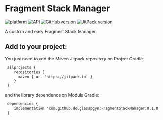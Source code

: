# Fragment Stack Manager
[![platform](https://img.shields.io/badge/plataform-Android-brightgreen.svg)](https://www.android.com)
[![API](https://img.shields.io/badge/API-16%2B-brightgreen.svg?style=flat)](https://android-arsenal.com/api?level=16)
[![GitHub version](https://badge.fury.io/gh/douglasspgyn%2FFragmentStackManager.svg)](https://badge.fury.io/gh/douglasspgyn%2FFragmentStackManager)
[![JitPack version](https://jitpack.io/v/douglasspgyn/FragmentStackManager.svg)](https://jitpack.io/#douglasspgyn/FragmentStackManager)

A custom and easy Fragment Stack Manager.

## Add to your project:
You just need to add the Maven Jitpack repository on Project Gradle:
```xml
 allprojects {
    repositories {
      maven { url 'https://jitpack.io' }
    }
 }
```
and the library dependence on Module Gradle:
```xml
 dependencies {
    implementation 'com.github.douglasspgyn:FragmentStackManager:0.1.0'
 }
```
